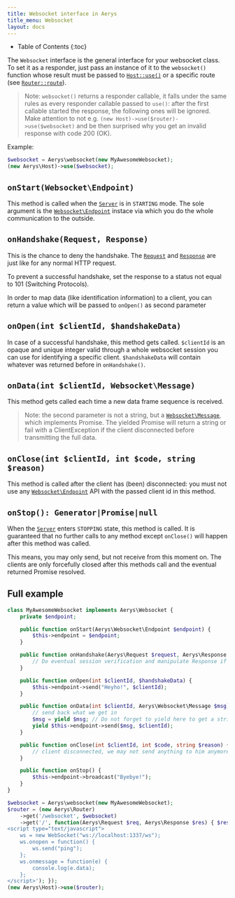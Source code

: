 ```yaml
---
title: Websocket interface in Aerys
title_menu: Websocket
layout: docs
---
```


* Table of Contents
{:toc}

The `Websocket` interface is the general interface for your websocket class. To set it as a responder, just pass an instance of it to the `websocket()` function whose result must be passed to [`Host::use()`](host.html#use) or a specific route (see [`Router::route`](router.html#route)).

> Note: `websocket()` returns a responder callable, it falls under the same rules as every responder callable passed to `use()`: after the first callable started the response, the following ones will be ignored. Make attention to not e.g. `(new Host)->use($router)->use($websocket)` and be then surprised why you get an invalid response with code 200 (OK).

Example:

```php
$websocket = Aerys\websocket(new MyAwesomeWebsocket);
(new Aerys\Host)->use($websocket);
```

## `onStart(Websocket\Endpoint)`

This method is called when the [`Server`](server.html) is in `STARTING` mode. The sole argument is the [`Websocket\Endpoint`](websocket-endpoint.html) instace via which you do the whole communication to the outside.

## `onHandshake(Request, Response)`

This is the chance to deny the handshake. The [`Request`](request.html) and [`Response`](response.html) are just like for any normal HTTP request.

To prevent a successful handshake, set the response to a status not equal to 101 (Switching Protocols).

In order to map data (like identification information) to a client, you can return a value which will be passed to `onOpen()` as second parameter

## `onOpen(int $clientId, $handshakeData)`

In case of a successful handshake, this method gets called. `$clientId` is an opaque and unique integer valid through a whole websocket session you can use for identifying a specific client. `$handshakeData` will contain whatever was returned before in `onHandshake()`.

## `onData(int $clientId, Websocket\Message)`

This method gets called each time a new data frame sequence is received.

> Note: the second parameter is not a string, but a [`Websocket\Message`](body-message.html), which implements Promise. The yielded Promise will return a string or fail with a ClientException if the client disconnected before transmitting the full data.

## `onClose(int $clientId, int $code, string $reason)`

This method is called after the client has (been) disconnected: you must not use any [`Websocket\Endpoint`](websocket-endpoint.html) API with the passed client id in this method.

## `onStop(): Generator|Promise|null`

When the [`Server`](server.html) enters `STOPPING` state, this method is called. It is guaranteed that no further calls to any method except `onClose()` will happen after this method was called.

This means, you may only send, but not receive from this moment on. The clients are only forcefully closed after this methods call and the eventual returned Promise resolved.

## Full example

```php
class MyAwesomeWebsocket implements Aerys\Websocket {
	private $endpoint;

	public function onStart(Aerys\Websocket\Endpoint $endpoint) {
		$this->endpoint = $endpoint;
	}

	public function onHandshake(Aerys\Request $request, Aerys\Response $response) {
		// Do eventual session verification and manipulate Response if needed to abort
	}

	public function onOpen(int $clientId, $handshakeData) {
		$this->endpoint->send("Heyho!", $clientId);
	}

	public function onData(int $clientId, Aerys\Websocket\Message $msg) {
		// send back what we get in
		$msg = yield $msg; // Do not forget to yield here to get a string
		yield $this->endpoint->send($msg, $clientId);
	}

	public function onClose(int $clientId, int $code, string $reason) {
		// client disconnected, we may not send anything to him anymore
	}

	public function onStop() {
		$this->endpoint->broadcast("Byebye!");
	}
}

$websocket = Aerys\websocket(new MyAwesomeWebsocket);
$router = (new Aerys\Router)
	->get('/websocket', $websocket)
	->get('/', function(Aerys\Request $req, Aerys\Response $res) { $res->send('
<script type="text/javascript">
	ws = new WebSocket("ws://localhost:1337/ws");
	ws.onopen = function() {
		ws.send("ping");
	};
	ws.onmessage = function(e) {
		console.log(e.data);
	};
</script>'); });
(new Aerys\Host)->use($router);
```
